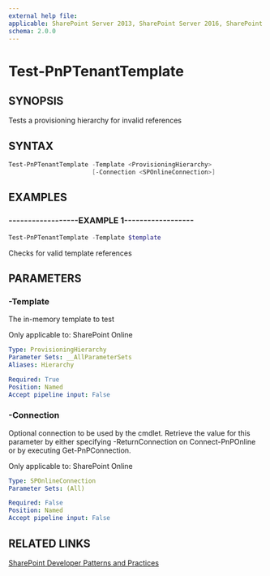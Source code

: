 ```yaml
---
external help file:
applicable: SharePoint Server 2013, SharePoint Server 2016, SharePoint Online
schema: 2.0.0
---
```

# Test-PnPTenantTemplate

## SYNOPSIS
Tests a provisioning hierarchy for invalid references

## SYNTAX 

```powershell
Test-PnPTenantTemplate -Template <ProvisioningHierarchy>
                       [-Connection <SPOnlineConnection>]
```

## EXAMPLES

### ------------------EXAMPLE 1------------------
```powershell
Test-PnPTenantTemplate -Template $template
```

Checks for valid template references

## PARAMETERS

### -Template
The in-memory template to test

Only applicable to: SharePoint Online

```yaml
Type: ProvisioningHierarchy
Parameter Sets: __AllParameterSets
Aliases: Hierarchy

Required: True
Position: Named
Accept pipeline input: False
```

### -Connection
Optional connection to be used by the cmdlet. Retrieve the value for this parameter by either specifying -ReturnConnection on Connect-PnPOnline or by executing Get-PnPConnection.

Only applicable to: SharePoint Online

```yaml
Type: SPOnlineConnection
Parameter Sets: (All)

Required: False
Position: Named
Accept pipeline input: False
```

## RELATED LINKS

[SharePoint Developer Patterns and Practices](http://aka.ms/sppnp)
